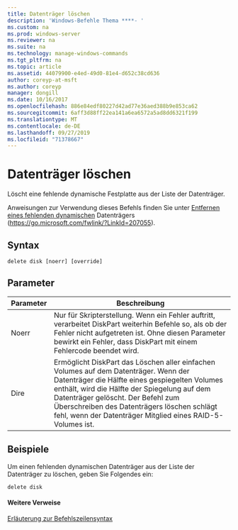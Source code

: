 ```yaml
---
title: Datenträger löschen
description: 'Windows-Befehle Thema ****- '
ms.custom: na
ms.prod: windows-server
ms.reviewer: na
ms.suite: na
ms.technology: manage-windows-commands
ms.tgt_pltfrm: na
ms.topic: article
ms.assetid: 44079900-e4ed-49d0-81e4-d652c38cd636
author: coreyp-at-msft
ms.author: coreyp
manager: dongill
ms.date: 10/16/2017
ms.openlocfilehash: 886e84edf80227d42ad77e36aed388b9e853ca62
ms.sourcegitcommit: 6aff3d88ff22ea141a6ea6572a5ad8dd6321f199
ms.translationtype: MT
ms.contentlocale: de-DE
ms.lasthandoff: 09/27/2019
ms.locfileid: "71378667"
---
```

# <a name="delete-disk"></a>Datenträger löschen



Löscht eine fehlende dynamische Festplatte aus der Liste der Datenträger.

Anweisungen zur Verwendung dieses Befehls finden Sie unter [Entfernen eines fehlenden dynamischen](https://go.microsoft.com/fwlink/?LinkId=207055) Datenträgers (https://go.microsoft.com/fwlink/?LinkId=207055).

## <a name="syntax"></a>Syntax

```
delete disk [noerr] [override]
```

## <a name="parameters"></a>Parameter

|Parameter|Beschreibung|
|---------|-----------|
|Noerr|Nur für Skripterstellung. Wenn ein Fehler auftritt, verarbeitet DiskPart weiterhin Befehle so, als ob der Fehler nicht aufgetreten ist. Ohne diesen Parameter bewirkt ein Fehler, dass DiskPart mit einem Fehlercode beendet wird.|
|Dire|Ermöglicht DiskPart das Löschen aller einfachen Volumes auf dem Datenträger. Wenn der Datenträger die Hälfte eines gespiegelten Volumes enthält, wird die Hälfte der Spiegelung auf dem Datenträger gelöscht. Der Befehl zum Überschreiben des Datenträgers löschen schlägt fehl, wenn der Datenträger Mitglied eines RAID-5-Volumes ist.|

## <a name="BKMK_examples"></a>Beispiele

Um einen fehlenden dynamischen Datenträger aus der Liste der Datenträger zu löschen, geben Sie Folgendes ein:
```
delete disk
```

#### <a name="additional-references"></a>Weitere Verweise

[Erläuterung zur Befehlszeilensyntax](command-line-syntax-key.md)

